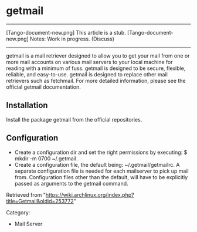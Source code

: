 getmail
=======

  

  ------------------------ ------------------------ ------------------------
  [Tango-document-new.png] This article is a stub.  [Tango-document-new.png]
                           Notes: Work in progress. 
                           (Discuss)                
  ------------------------ ------------------------ ------------------------

getmail is a mail retriever designed to allow you to get your mail from
one or more mail accounts on various mail servers to your local machine
for reading with a minimum of fuss. getmail is designed to be secure,
flexible, reliable, and easy-to-use. getmail is designed to replace
other mail retrievers such as fetchmail. For more detailed information,
please see the official getmail documentation.

Installation
------------

Install the package getmail from the official repositories.

Configuration
-------------

-   Create a configuration dir and set the right permissions by
    executing: $ mkdir -m 0700 ~/.getmail.
-   Create a configuration file, the default being:
    ~/.getmail/getmailrc. A separate configuration file is needed for
    each mailserver to pick up mail from. Configuration files other than
    the default, will have to be explicitly passed as arguments to the
    getmail command.

Retrieved from
"https://wiki.archlinux.org/index.php?title=Getmail&oldid=253772"

Category:

-   Mail Server
